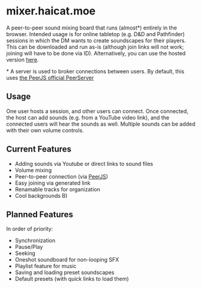 # mixer.haicat.moe
A peer-to-peer sound mixing board that runs (almost\*) entirely in the browser. Intended usage is for online tabletop (e.g. D&D and Pathfinder) sessions in which the DM wants to create soundscapes for their players. This can be downloaded and run as-is (although join links will not work; joining will have to be done via ID). Alternatively, you can use the hosted version [here](https://mixer.haicat.moe).

\* A server is used to broker connections between users. By default, this uses [the PeerJS official PeerServer](https://peerjs.com/peerserver.html)

## Usage
One user hosts a session, and other users can connect. Once connected, the host can add sounds (e.g. from a YouTube video link), and the connected users will hear the sounds as well. Multiple sounds can be added with their own volume controls.

## Current Features
* Adding sounds via Youtube or direct links to sound files
* Volume mixing
* Peer-to-peer connection (via [PeerJS](https://peerjs.com/))
* Easy joining via generated link
* Renamable tracks for organization
* Cool backgrounds B)

## Planned Features
In order of priority:
* Synchronization
* Pause/Play
* Seeking
* Oneshot soundboard for non-looping SFX
* Playlist feature for music
* Saving and loading preset soundscapes
* Default presets (with quick links to load them)
